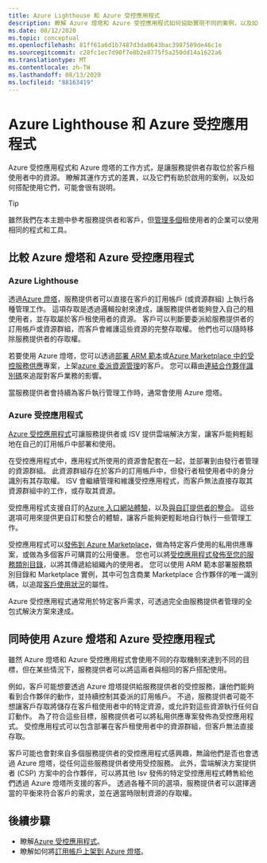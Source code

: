 ```yaml
---
title: Azure Lighthouse 和 Azure 受控應用程式
description: 瞭解 Azure 燈塔和 Azure 受控應用程式如何協助實現不同的案例，以及如何搭配使用它們。
ms.date: 08/12/2020
ms.topic: conceptual
ms.openlocfilehash: 81ff61a6d1b7487d3da0643bac3987589de46c1e
ms.sourcegitcommit: c28fc1ec7d90f7e8b2e8775f5a250dd14a1622a6
ms.translationtype: MT
ms.contentlocale: zh-TW
ms.lasthandoff: 08/13/2020
ms.locfileid: "88163419"
---
```

# <a name="azure-lighthouse-and-azure-managed-applications"></a>Azure Lighthouse 和 Azure 受控應用程式

Azure 受控應用程式和 Azure 燈塔的工作方式，是讓服務提供者存取位於客戶租使用者中的資源。 瞭解其運作方式的差異，以及它們有助於啟用的案例，以及如何搭配使用它們，可能會很有説明。

> [!TIP]
> 雖然我們在本主題中參考服務提供者和客戶，但[管理多個](enterprise.md)租使用者的企業可以使用相同的程式和工具。

## <a name="comparing-azure-lighthouse-and-azure-managed-applications"></a>比較 Azure 燈塔和 Azure 受控應用程式

### <a name="azure-lighthouse"></a>Azure Lighthouse

透過[Azure 燈塔](../overview.md)，服務提供者可以直接在客戶的訂用帳戶 (或資源群組) 上執行各種管理工作。 這項存取是透過邏輯投射來達成，讓服務提供者能夠登入自己的租使用者，並存取屬於客戶租使用者的資源。 客戶可以判斷要委派給服務提供者的訂用帳戶或資源群組，而客戶會維護這些資源的完整存取權。 他們也可以隨時移除服務提供者的存取權。

若要使用 Azure 燈塔，您可以透過[部署 ARM 範本](../how-to/onboard-customer.md)或[Azure Marketplace 中的受控服務供應](managed-services-offers.md)專案，上架[azure 委派資源管理](azure-delegated-resource-management.md)的客戶。 您可以藉由[連結合作夥伴識別碼](../../cost-management-billing/manage/link-partner-id.md)來追蹤對客戶業務的影響。

當服務提供者會持續為客戶執行管理工作時，通常會使用 Azure 燈塔。

### <a name="azure-managed-applications"></a>Azure 受控應用程式

[Azure 受控應用程式](../../azure-resource-manager/managed-applications/overview.md)可讓服務提供者或 ISV 提供雲端解決方案，讓客戶能夠輕鬆地在自己的訂用帳戶中部署和使用。

在受控應用程式中，應用程式所使用的資源會配套在一起，並部署到由發行者管理的資源群組。 此資源群組存在於客戶的訂用帳戶中，但發行者租使用者中的身分識別有其存取權。 ISV 會繼續管理和維護受控應用程式，而客戶無法直接存取其資源群組中的工作，或存取其資源。

受控應用程式支援自訂的[Azure 入口網站體驗](../../azure-resource-manager/managed-applications/concepts-view-definition.md)，以及[與自訂提供者的整合](../../azure-resource-manager/managed-applications/tutorial-create-managed-app-with-custom-provider.md)。 這些選項可用來提供更自訂和整合的體驗，讓客戶能夠更輕鬆地自行執行一些管理工作。

受控應用程式可以[發佈到 Azure Marketplace](../../azure-resource-manager/managed-applications/publish-marketplace-app.md)，做為特定客戶使用的私用供應專案，或做為多個客戶可購買的公用優惠。 您也可以將[受控應用程式發佈至您的服務類別目錄](../../azure-resource-manager/managed-applications/publish-service-catalog-app.md)，以將其傳遞給組織內的使用者。 您可以使用 ARM 範本部署服務類別目錄和 Marketplace 實例，其中可包含商業 Marketplace 合作夥伴的唯一識別碼，以追蹤[客戶使用狀況](../../marketplace/azure-partner-customer-usage-attribution.md)的屬性。

Azure 受控應用程式通常用於特定客戶需求，可透過完全由服務提供者管理的全包式解決方案來達成。

## <a name="using-azure-lighthouse-and-azure-managed-applications-together"></a>同時使用 Azure 燈塔和 Azure 受控應用程式

雖然 Azure 燈塔和 Azure 受控應用程式會使用不同的存取機制來達到不同的目標，但在某些情況下，服務提供者可以將這兩者與相同的客戶搭配使用。

例如，客戶可能想要透過 Azure 燈塔提供給服務提供者的受控服務，讓他們能夠看到合作夥伴的動作，並持續控制其委派的訂用帳戶。 不過，服務提供者可能不想讓客戶存取將儲存在客戶租使用者中的特定資源，或允許對這些資源執行任何自訂動作。 為了符合這些目標，服務提供者可以將私用供應專案發佈為受控應用程式。 受控應用程式可以包含部署在客戶租使用者中的資源群組，但客戶無法直接存取。

客戶可能也會對來自多個服務提供者的受控應用程式感興趣，無論他們是否也會透過 Azure 燈塔，從任何這些服務提供者使用受控服務。 此外，雲端解決方案提供者 (CSP) 方案中的合作夥伴，可以將其他 Isv 發佈的特定受控應用程式轉售給他們透過 Azure 燈塔所支援的客戶。 透過各種不同的選項，服務提供者可以選擇適當的平衡來符合客戶的需求，並在適當時限制資源的存取權。

## <a name="next-steps"></a>後續步驟

- 瞭解[Azure 受控應用程式](../../azure-resource-manager/managed-applications/overview.md)。
- 瞭解如何將[訂用帳戶上架到 Azure 燈塔](../how-to/onboard-customer.md)。
